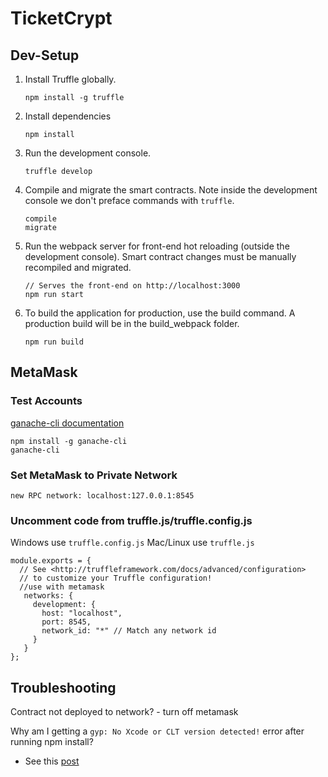 # TicketCrypt 


## Dev-Setup

1. Install Truffle globally.

    ```
    npm install -g truffle
    ```

2. Install dependencies
    
    ```
    npm install
    ```

3. Run the development console.
	
	```
    truffle develop
    ```

4. Compile and migrate the smart contracts. Note inside the development console we don't preface commands with `truffle`.
    
    ```
    compile
    migrate
    ```

5. Run the webpack server for front-end hot reloading (outside the development console). Smart contract changes must be manually recompiled and migrated.
    
    ```
    // Serves the front-end on http://localhost:3000
    npm run start
    ```

6. To build the application for production, use the build command. A production build will be in the build_webpack folder.
    
    ```
    npm run build
    ```

## MetaMask

### Test Accounts
[ganache-cli documentation](https://github.com/trufflesuite/ganache-cli)

```
npm install -g ganache-cli
ganache-cli
```

### Set MetaMask to Private Network

```
new RPC network: localhost:127.0.0.1:8545
```

### Uncomment code from truffle.js/truffle.config.js

Windows use ```truffle.config.js```
Mac/Linux use ```truffle.js```

```
module.exports = {
  // See <http://truffleframework.com/docs/advanced/configuration>
  // to customize your Truffle configuration!
  //use with metamask
   networks: {
     development: {
       host: "localhost",
       port: 8545,
       network_id: "*" // Match any network id
     }
   }
};
```

## Troubleshooting

Contract not deployed to network? - turn off metamask

Why am I getting a `gyp: No Xcode or CLT version detected!` error after running npm install? 
- See this [post](https://stackoverflow.com/questions/27665426/trying-to-install-bcrypt-into-node-project-node-set-up-issues)
